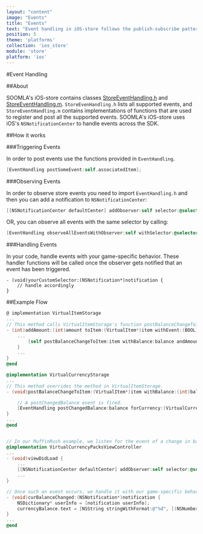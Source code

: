 ```yaml
---
layout: "content"
image: "Events"
title: "Events"
text: "Event handling in iOS-store follows the publish-subscribe pattern."
position: 5
theme: 'platforms'
collection: 'ios_store'
module: 'store'
platform: 'ios'
---
```


#Event Handling

##About

SOOMLA's iOS-store contains classes [StoreEventHandling.h](https://github.com/soomla/ios-store/blob/master/SoomlaiOSStore/StoreEventHandling.h) and [StoreEventHandling.m](https://github.com/soomla/ios-store/blob/master/SoomlaiOSStore/StoreEventHandling.m). `StoreEvenHandling.h` lists all supported events, and `StoreEventHandling.m` contains implementations of functions that are used to register and post all the supported events. SOOMLA's iOS-store uses iOS's `NSNotificationCenter` to handle events across the SDK.

##How it works

###Triggering Events

In order to post events use the functions provided in `EventHandling`.

``` objectivec
[EventHandling postSomeEvent:self.associatedItem];
```

###Observing Events

In order to observe store events you need to import `EventHandling.h` and then you can add a notification to `NSNotificationCenter`:

``` objectivec
[[NSNotificationCenter defaultCenter] addObserver:self selector:@selector(yourCustomSelector:) name:EVENT_ITEM_PURCHASED object:nil];
```

OR, you can observe all events with the same selector by calling:

``` objectivec
[EventHandling observeAllEventsWithObserver:self withSelector:@selector(yourCustomSelector:)];
```

###Handling Events

In your code, handle events with your game-specific behavior. These handler functions will be called once the observer gets notified that an event has been triggered.

```
- (void)yourCustomSelector:(NSNotification*)notification {
    // handle accordingly
}
```

##Example Flow

``` objectivec
@ implementation VirtualItemStorage
...
// This method calls VirtualItemStorage's function postBalanceChangeToItem.
- (int)addAmount:(int)amount toItem:(VirtualItem*)item withEvent:(BOOL)notify {
    ...
        [self postBalanceChangeToItem:item withBalance:balance andAmountAdded:amount];
    }
    ...
}
@end

@implementation VirtualCurrencyStorage
...
// This method overrides the method in VirtualItemStorage.
- (void)postBalanceChangeToItem:(VirtualItem*)item withBalance:(int)balance andAmountAdded:(int)amountAdded {

    // A postChangedBalance event is fired.
    [EventHandling postChangedBalance:balance forCurrency:(VirtualCurrency*)item withAmount:amountAdded];
}
...
@end


// In our MuffinRush example, we listen for the event of a change in balance.
@implementation VirtualCurrencyPacksViewController
...
- (void)viewDidLoad {
    ...
    [[NSNotificationCenter defaultCenter] addObserver:self selector:@selector(curBalanceChanged:) name:EVENT_CURRENCY_BALANCE_CHANGED object:nil];
    ...
}

// Once such an event occurs, we handle it with our game-specific behavior.
- (void)curBalanceChanged:(NSNotification*)notification {
    NSDictionary* userInfo = [notification userInfo];
    currencyBalance.text = [NSString stringWithFormat:@"%d", [(NSNumber*)[userInfo objectForKey:@"balance"] intValue]];
}
...
@end

```
